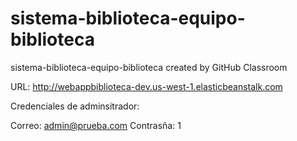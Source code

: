 # sistema-biblioteca-equipo-biblioteca
sistema-biblioteca-equipo-biblioteca created by GitHub Classroom


URL:
http://webappbiblioteca-dev.us-west-1.elasticbeanstalk.com


Credenciales de adminsitrador: 

Correo: admin@prueba.com
Contrasña: 1
